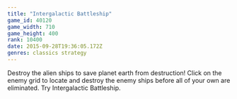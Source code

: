 ```yaml
---
title: "Intergalactic Battleship"
game_id: 40120
game_width: 710
game_height: 400
rank: 10400
date: 2015-09-28T19:36:05.172Z
genres: classics strategy
---
```

Destroy the alien ships to save planet earth from destruction! Click on the enemy grid to locate and destroy the enemy ships before all of your own are eliminated. Try Intergalactic Battleship.